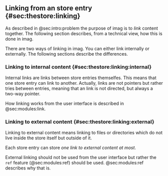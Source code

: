 ## Linking from an store entry {#sec:thestore:linking}

As described in @sec:intro:problem the purpose of imag is to _link_ content
together. The following section describes, from a technical view, how this is
done in imag.

There are two ways of linking in imag. You can either link internally or
externally. The following sections describe the differences.

### Linking to internal content {#sec:thestore:linking:internal}

Internal links are links between store entries themselfes. This means that one
store entry can link to another. Actually, links are not pointers but rather
tries between entries, meaning that an link is not directed, but always a
two-way pointer.

How linking works from the user interface is described in @sec:modules:link.

### Linking to external content {#sec:thestore:linking:external}

Linking to external content means linking to files or directories which do not
live inside the store itself but outside of it.

Each store entry can store _one link to external content at most_.

External linking should not be used from the user interface but rather the
`ref` feature (@sec:modules:ref) should be used.
@sec:modules:ref describes why that is.

